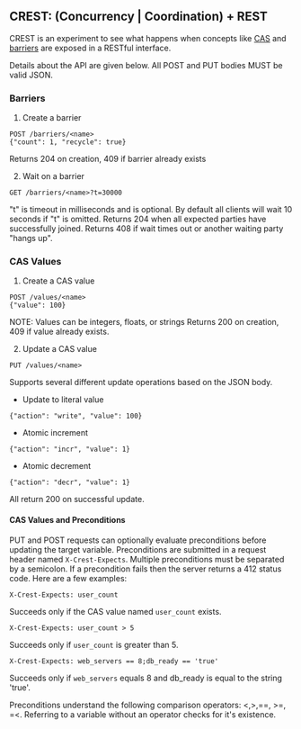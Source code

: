 ## CREST: (Concurrency | Coordination) + REST
CREST is an experiment to see what happens when concepts like [CAS](http://en.wikipedia.org/wiki/Compare-and-swap) and
[barriers](http://bit.ly/Pk6UaQ) are exposed in a RESTful
interface.

Details about the API are given below. All POST and PUT bodies MUST be valid JSON.

### Barriers

1. Create a barrier
````
POST /barriers/<name>
{"count": 1, "recycle": true}
````
Returns 204 on creation, 409 if barrier already exists

2. Wait on a barrier
````
GET /barriers/<name>?t=30000
````
"t" is timeout in milliseconds and is optional. By default all clients will wait
10 seconds if "t" is omitted.
Returns 204 when all expected parties have successfully joined.
Returns 408 if wait times out or another waiting party "hangs up".

### CAS Values

1. Create a CAS value
````
POST /values/<name>
{"value": 100}
````
NOTE: Values can be integers, floats, or strings
Returns 200 on creation, 409 if value already exists.

2. Update a CAS value
````
PUT /values/<name>
````
Supports several different update operations based on the JSON body.
+ Update to literal value
````
{"action": "write", "value": 100}
````
+ Atomic increment
````
{"action": "incr", "value": 1}
````
+ Atomic decrement
````
{"action": "decr", "value": 1}
````
All return 200 on successful update.

#### CAS Values and Preconditions
PUT and POST requests can optionally evaluate preconditions before updating the target variable.
Preconditions are submitted in a request header named `X-Crest-Expects`. Multiple preconditions
must be separated by a semicolon. If a precondition fails then the server returns a 412 status
code. Here are a few examples:

````
X-Crest-Expects: user_count
````
Succeeds only if the CAS value named `user_count` exists.

````
X-Crest-Expects: user_count > 5
````
Succeeds only if `user_count` is greater than 5.

````
X-Crest-Expects: web_servers == 8;db_ready == 'true'
````
Succeeds only if `web_servers` equals 8 and db_ready is equal to the string 'true'.

Preconditions understand the following comparison operators: <,>,==, >=, =<. Referring
to a variable without an operator checks for it's existence.